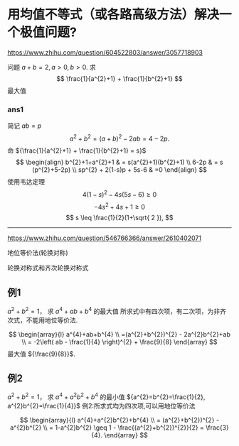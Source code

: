 # 用均值不等式（或各路高级方法）解决一个极值问题?

https://www.zhihu.com/question/604522803/answer/3057718903

问题
${a + b = 2, a>0,b>0}$. 求
$$
\frac{1}{a^{2}+1} + \frac{1}{b^{2}+1}
$$
最大值

### ans1

简记 ${ab = p}$
$$
a^{2}+b^{2} = (a+b)^{2} - 2ab = 4 - 2p.
$$
命 ${\frac{1}{a^{2}+1} + \frac{1}{b^{2}+1} = s}$
$$
\begin{align}
b^{2}+1+a^{2}+1 & = s(a^{2}+1)(b^{2}+1) \\
6-2p & = s (p^{2}+5-2p) \\
sp^{2} + 2(1-s)p + 5s-6 & =0
\end{align}
$$
使用韦达定理
$$
4(1-s)^{2} - 4s(5s-6) \geq 0
$$
$$
-4s^{2}+4s+1 \geq 0
$$
$$
s \leq \frac{1}{2}(1+\sqrt{ 2 }),
$$

---

https://www.zhihu.com/question/546766366/answer/2610402071

地位等价法(轮换对称)

轮换对称式和齐次轮换对称式


## 例1
${a^{2}+b^{2}=1}$， 求 ${a^{4}+ab+b^{4}}$ 的最大值
所求式中有四次项，有二次项，为非齐次式，不能用地位等价法.

$$
\begin{array}{l}
a^{4}+ab+b^{4} \\
=(a^{2}+b^{2})^{2} - 2a^{2}b^{2}+ab \\
= -2\left( ab - \frac{1}{4} \right)^{2} + \frac{9}{8}
\end{array}
$$
最大值 ${\frac{9}{8}}$. 

## 例2
${a^{2}+b^{2}=1}$， 求 ${a^{4}+a^{2}b^{2}+b^{4}}$ 的最小值
${a^{2}=b^{2}=\frac{1}{2}, a^{2}b^{2}=\frac{1}{4}}$
例2:所求式均为四次项,可以用地位等价法

$$
\begin{array}{l}
a^{4}+a^{2}b^{2}+b^{4} \\
= (a^{2}+b^{2})^{2} - a^{2}b^{2} \\
= 1-a^{2}b^{2} \geq 1 - \frac{(a^{2}+b^{2})^{2}}{2} = \frac{3}{4}.
\end{array}
$$
